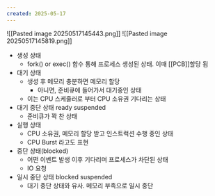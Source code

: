 ```yaml
---
created: 2025-05-17
---
```

![[Pasted image 20250517145443.png]]
![[Pasted image 20250517145819.png]]
- 생성 상태
	- fork() or exec() 함수 통해 프로세스 생성된 상태. 이때 [[PCB]]할당 됨
- 대기 상태
	- 생성 후 메모리 충분하면 메모리 할당
		- 아니면, 준비큐에 들어가서 대기중인 상태
	- 이는 CPU 스케줄러로 부터 CPU 소유권 기다리는 상태
- 대기 중단 상태 ready suspended
	- 준비큐가 꽉 찬 상태
- 실행 상태
	- CPU 소유권, 메모리 할당 받고 인스트럭션 수행 중인 상태
	- CPU Burst 라고도 표현
- 중단 상태(blocked)
	- 어떤 이벤트 발생 이후 기다리며 프로세스가 차단된 상태
	- IO 요청
- 일시 중단 상태 blocked suspended
	- 대기 중단 상태와 유사. 메모리 부족으로 일시 중단
